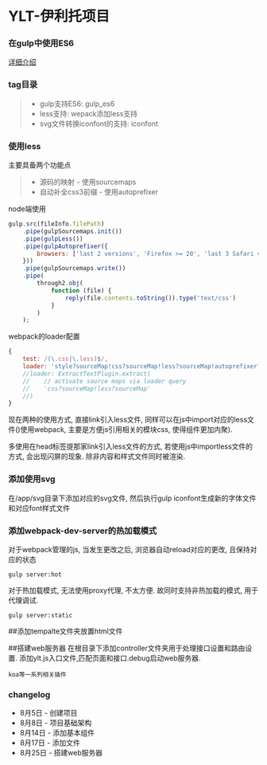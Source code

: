 YLT-伊利托项目
===================

### 在gulp中使用ES6
[详细介绍](https://github.com/wangchi/using-es6-with-gulp)

### tag目录
> - gulp支持ES6: gulp_es6
> - less支持: wepack添加less支持
> - svg文件转换iconfont的支持: iconfont

### 使用less
主要具备两个功能点
> - 源码的映射 - 使用sourcemaps
> - 自动补全css3前缀 - 使用autoprefixer

node端使用
```javascript
gulp.src(fileInfo.filePath)
    .pipe(gulpSourcemaps.init())
    .pipe(gulpLess())
    .pipe(gulpAutoprefixer({
        browsers: ['last 2 versions', 'Firefox >= 20', 'last 3 Safari versions', 'last 2 Explorer versions']
    }))
    .pipe(gulpSourcemaps.write())
    .pipe(
        through2.obj(
            function (file) {
                reply(file.contents.toString()).type('text/css')
            }
        )
    );
```

webpack的loader配置
```javascript
{
    test: /(\.css|\.less)$/,
    loader: 'style?sourceMap!css?sourceMap!less?sourceMap!autoprefixer?{browsers:["last 2 versions", "Firefox >= 20", "last 3 Safari versions", "last 2 Explorer versions"]}'
    //loader: ExtractTextPlugin.extract(
    //    // activate source maps via loader query
    //    'css?sourceMap!less?sourceMap'
    //)
}
```

现在两种的使用方式, 直接link引入less文件, 同样可以在js中import对应的less文件()使用webpack, 主要是方便js引用相关的模块css, 使得组件更加内聚).

多使用在head标签提那家link引入less文件的方式, 若使用js中importless文件的方式, 会出现闪屏的现象. 除非内容和样式文件同时被渲染.

### 添加使用svg
在/app/svg目录下添加对应的svg文件, 然后执行gulp iconfont生成新的字体文件和对应font样式文件


### 添加webpack-dev-server的热加载模式
对于webpack管理的js, 当发生更改之后, 浏览器自动reload对应的更改, 且保持对应的状态

```shell
gulp server:hot
````

对于热加载模式, 无法使用proxy代理, 不太方便. 故同时支持非热加载的模式, 用于代理调试.

```shell
gulp server:static
```
##添加tempalte文件夹放置html文件

##搭建web服务器
在根目录下添加controller文件夹用于处理接口设置和路由设置.
添加ylt.js入口文件,匹配页面和接口.debug启动web服务器.

```shell
koa等一系列相关插件
```

### changelog

* 8月5日 - 创建项目
* 8月8日 - 项目基础架构
* 8月14日 - 添加基本组件
* 8月17日 - 添加文件
* 8月25日 - 搭建web服务器
